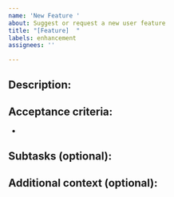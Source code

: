 ```yaml
---
name: 'New Feature '
about: Suggest or request a new user feature
title: "[Feature]  "
labels: enhancement
assignees: ''

---
```


## Description:


## Acceptance criteria:
- 

## Subtasks (optional):


## Additional context (optional):
